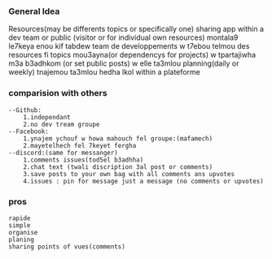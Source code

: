 ### General Idea
Resources(may be differents topics or specifically one) sharing app within a dev team or public (visitor or for individual own resources)
montala9 le7keya enou kif tabdew team de developpements w t7ebou telmou des resources fi topics mou3ayna(or dependencys for projects) w tpartajiwha m3a b3adhkom (or set public posts) w elle ta3mlou planning(daily or weekly) tnajemou ta3mlou hedha lkol within a plateforme


### comparision with others
    --Github:
        1.independant
        2.no dev tream groupe
    --Facebook:
        1.ynajem ychouf w howa mahouch fel groupe:(mafamech)
        2.mayetelhech fel 7keyet fergha
    --discord:(same for messanger)
        1.comments issues(tod5el b3adhha)
        2.chat text (twali discription 3al post or comments)
        3.save posts to your own bag with all comments ans upvotes
        4.issues : pin for message just a message (no comments or upvotes)

### pros  
    rapide
    simple
    organise
    planing
    sharing points of vues(comments)